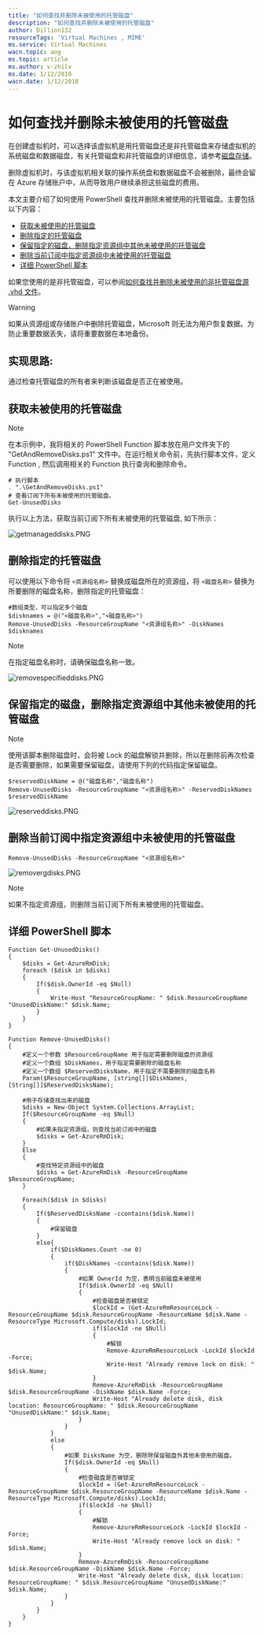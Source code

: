 ```yaml
---
title: "如何查找并删除未被使用的托管磁盘"
description: "如何查找并删除未被使用的托管磁盘"
author: Dillion132
resourceTags: 'Virtual Machines , MIME'
ms.service: Virtual Machines
wacn.topic: aog
ms.topic: article
ms.author: v-zhilv
ms.date: 1/12/2018
wacn.date: 1/12/2018
---
```


# 如何查找并删除未被使用的托管磁盘

在创建虚拟机时，可以选择该虚拟机是用托管磁盘还是非托管磁盘来存储虚拟机的系统磁盘和数据磁盘，有关托管磁盘和非托管磁盘的详细信息，请参考[磁盘存储](https://docs.azure.cn/virtual-machines/windows/about-disks-and-vhds)。

删除虚拟机时，与该虚拟机相关联的操作系统盘和数据磁盘不会被删除，最终会留在 Azure 存储账户中，从而导致用户继续承担这些磁盘的费用。

本文主要介绍了如何使用 PowerShell 查找并删除未被使用的托管磁盘。主要包括以下内容：

* [获取未被使用的托管磁盘](#getUnusedDisks)
* [删除指定的托管磁盘](#removeSpecifiedDisks)
* [保留指定的磁盘，删除指定资源组中其他未被使用的托管磁盘](#reservedisks)
* [删除当前订阅中指定资源组中未被使用的托管磁盘](#removeAllDisks)
* [详细 PowerShell 脚本](#detailsscript)

如果您使用的是非托管磁盘，可以参阅[如何查找并删除未被使用的非托管磁盘源 .vhd 文件](./aog-virtual-machines-how-to-find-and-delete-unused-vhds.md)。

> [!Warning]
> 如果从资源组或存储账户中删除托管磁盘，Microsoft 则无法为用户恢复数据。为防止重要数据丢失，请将重要数据在本地备份。

## 实现思路:

通过检查托管磁盘的所有者来判断该磁盘是否正在被使用。

## <a id="getUnusedDisks"></a>获取未被使用的托管磁盘

> [!Note]
> 在本示例中，我将相关的 PowerShell Function 脚本放在用户文件夹下的 "GetAndRemoveDisks.ps1" 文件中。在运行相关命令前，先执行脚本文件，定义 Function , 然后调用相关的 Function 执行查询和删除命令。

```
# 执行脚本
. ".\GetAndRemoveDisks.ps1"
# 查看订阅下所有未被使用的托管磁盘。
Get-UnusedDisks
```

执行以上方法，获取当前订阅下所有未被使用的托管磁盘, 如下所示：

![getmanageddisks.PNG](./media/aog-virtual-machines-how-to-find-and-delete-unused-disks/getmanageddisks.PNG)


## <a id="removeSpecifiedDisks"></a>删除指定的托管磁盘

可以使用以下命令将 `<资源组名称>` 替换成磁盘所在的资源组，将 `<磁盘名称>` 替换为所要删除的磁盘名称，删除指定的托管磁盘：

```
#数组类型，可以指定多个磁盘
$disknames = @("<磁盘名称>","<磁盘名称>")
Remove-UnusedDisks -ResourceGroupName "<资源组名称>" -DiskNames $disknames
```

> [!Note]
> 在指定磁盘名称时，请确保磁盘名称一致。

![removespecifieddisks.PNG](./media/aog-virtual-machines-how-to-find-and-delete-unused-disks/removespecifieddisks.PNG)

## <a id="reservedisks"></a>保留指定的磁盘，删除指定资源组中其他未被使用的托管磁盘

> [!Note]
> 使用该脚本删除磁盘时，会将被 Lock 的磁盘解锁并删除，所以在删除前再次检查是否需要删除，如果需要保留磁盘，请使用下列的代码指定保留磁盘。

```
$reservedDiskName = @("磁盘名称","磁盘名称")
Remove-UnusedDisks -ResourceGroupName "<资源组名称>" -ReservedDiskNames $reservedDiskName 
```

![reserveddisks.PNG](./media/aog-virtual-machines-how-to-find-and-delete-unused-disks/reserveddisks.PNG)

## <a id="removeAllDisks"></a>删除当前订阅中指定资源组中未被使用的托管磁盘

```
Remove-UnusedDisks -ResourceGroupName "<资源组名称>"
```

![removergdisks.PNG](./media/aog-virtual-machines-how-to-find-and-delete-unused-disks/removergdisks.PNG)

> [!Note]
> 如果不指定资源组，则删除当前订阅下所有未被使用的托管磁盘。

## <a id = "detailsscript"></a> 详细 PowerShell 脚本

```
Function Get-UnusedDisks()
{
    $disks = Get-AzureRmDisk;
    foreach ($disk in $disks)
    {
        If($disk.OwnerId -eq $Null)
        {
            Write-Host "ResourceGroupName: " $disk.ResourceGroupName "UnusedDiskName:" $disk.Name;
        }
    }
}

Function Remove-UnusedDisks()
{
    #定义一个参数 $ResourceGroupName 用于指定需要删除磁盘的资源组
    #定义一个数组 $DiskNames，用于指定需要删除的磁盘名称
    #定义一个数组 $ReservedDisksName，用于指定不需要删除的磁盘名称
    Param($ResourceGroupName, [string[]]$DiskNames, [String[]]$ReservedDisksName);

    #用于存储查找出来的磁盘
    $disks = New-Object System.Collections.ArrayList;
    If($ResourceGroupName -eq $Null)
    {
        #如果未指定资源组，则查找当前订阅中的磁盘
        $disks = Get-AzureRmDisk;
    }
    Else
    {
        #查找特定资源组中的磁盘
        $disks = Get-AzureRmDisk -ResourceGroupName $ResourceGroupName;
    }

    Foreach($disk in $disks)
    {
        If($ReservedDisksName -ccontains($disk.Name))
        {
            #保留磁盘
        }
        else{
            if($DiskNames.Count -ne 0)
            {
                if($DiskNames -ccontains($disk.Name))
                {
                    #如果 OwnerId 为空，表明当前磁盘未被使用
                    If($disk.OwnerId -eq $Null)
                    {
                        #检查磁盘是否被锁定
                        $lockId = (Get-AzureRmResourceLock -ResourceGroupName $disk.ResourceGroupName -ResourceName $disk.Name -ResourceType Microsoft.Compute/disks).LockId;
                        if($lockId -ne $Null)
                        {
                            #解锁
                            Remove-AzureRmResourceLock -LockId $lockId -Force;
                            Write-Host "Already remove lock on disk: " $disk.Name;
                        }
                        Remove-AzureRmDisk -ResourceGroupName $disk.ResourceGroupName -DiskName $disk.Name -Force;
                        Write-Host "Already delete disk, disk location: ResourceGroupName: " $disk.ResourceGroupName "UnusedDiskName:" $disk.Name;
                    }
                }
            }
            else
            {
                #如果 DisksName 为空，删除除保留磁盘外其他未使用的磁盘。
                If($disk.OwnerId -eq $Null)
                {
                    #检查磁盘是否被锁定
                    $lockId = (Get-AzureRmResourceLock -ResourceGroupName $disk.ResourceGroupName -ResourceName $disk.Name -ResourceType Microsoft.Compute/disks).LockId;
                    if($lockId -ne $Null)
                    {
                        #解锁
                        Remove-AzureRmResourceLock -LockId $lockId -Force;
                        Write-Host "Already remove lock on disk: " $disk.Name;
                    }
                    Remove-AzureRmDisk -ResourceGroupName $disk.ResourceGroupName -DiskName $disk.Name -Force;
                    Write-Host "Already delete disk, disk location: ResourceGroupName: " $disk.ResourceGroupName "UnusedDiskName:" $disk.Name;
                }
            }
        }
    }    
}
```